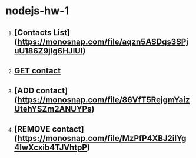 # nodejs-hw-1

1. ## [Contacts List] (https://monosnap.com/file/aqzn5ASDqs3SPjuU186Z9jIg6HJlUI)

2. ## [GET contact](https://monosnap.com/file/KkVQ5WhUo6Zrblb7LnRZJrStPuIs1B)

3. ## [ADD contact] (https://monosnap.com/file/86VfT5RejgmYaizUtehYSZm2ANUYPs)

4. ## [REMOVE contact] (https://monosnap.com/file/MzPfP4XBJ2ilYg4lwXcxib4TJVhtpP)
